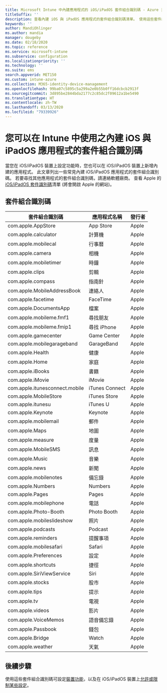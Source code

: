 ```yaml
---
title: Microsoft Intune 中內建應用程式的 iOS/iPadOS 套件組合識別碼 - Azure | Microsoft Docs
titleSuffix: ''
description: 查看內建 iOS 與 iPadOS 應用程式的套件組合識別碼清單。 使用這些套件組合識別碼，可明確允許使用 Microsoft Intune 裝置組態設定檔和原則中的應用程式。
keywords: ''
author: MandiOhlinger
ms.author: mandia
manager: dougeby
ms.date: 02/18/2020
ms.topic: reference
ms.service: microsoft-intune
ms.subservice: configuration
ms.localizationpriority: ''
ms.technology: ''
ms.suite: ems
search.appverid: MET150
ms.custom: intune-azure
ms.collection: M365-identity-device-management
ms.openlocfilehash: 99ba07c5895c5a299a2e0b55b0ff16dcbcb2913f
ms.sourcegitcommit: 3d895be2844bda2177c2c85dc2f09612a1be5490
ms.translationtype: HT
ms.contentlocale: zh-TW
ms.lasthandoff: 03/13/2020
ms.locfileid: "79339926"
---
```

# <a name="bundle-ids-for-built-in-ios-and-ipados-apps-you-can-use-in-intune"></a>您可以在 Intune 中使用之內建 iOS 與 iPadOS 應用程式的套件組合識別碼

當您在 iOS/iPadOS 裝置上設定功能時，您也可以在 iOS/iPadOS 裝置上新增內建的應用程式。 此文章列出一些常見內建 iOS/iPadOS 應用程式的套件組合識別碼。 若要尋找其他應用程式的套件組合識別碼，請連絡軟體廠商。 查看 Apple 的 [iOS/iPadOS 套件識別碼](https://support.apple.com/guide/mdm/ios-bundle-ids-mdm90f60c1ce/web)清單 (將會開啟 Apple 的網站)。

## <a name="bundle-ids"></a>套件組合識別碼

| 套件組合識別碼                   | 應用程式名稱     | 發行者 |
|-----------------------------|--------------|-----------|
| com.apple.AppStore          | App Store    | Apple     |
| com.apple.calculator        | 計算機   | Apple     |
| com.apple.mobilecal         | 行事曆     | Apple     |
| com.apple.camera            | 相機       | Apple     |
| com.apple.mobiletimer       | 時鐘        | Apple     |
| com.apple.clips             | 剪輯        | Apple     |
| com.apple.compass           | 指南針      | Apple     |
| com.apple.MobileAddressBook | 連絡人     | Apple     |
| com.apple.facetime          | FaceTime     | Apple     |
| com.apple.DocumentsApp      | 檔案        | Apple     |
| com.apple.mobileme.fmf1     | 尋找朋友 | Apple     |
| com.apple.mobileme.fmip1    | 尋找 iPhone  | Apple     |
| com.apple.gamecenter        | Game Center  | Apple     |
| com.apple.mobilegarageband  | GarageBand   | Apple     |
| com.apple.Health            | 健康       | Apple     |
| com.apple.Home              | 家庭         | Apple     |
| com.apple.iBooks            | 書籍       | Apple     |
| com.apple.iMovie            | iMovie       | Apple     |
| com.apple.itunesconnect.mobile | iTunes Connect | Apple |
| com.apple.MobileStore       | iTunes Store | Apple     |
| com.apple.itunesu           | iTunes U     | Apple     |
| com.apple.Keynote           | Keynote      | Apple     |
| com.apple.mobilemail        | 郵件         | Apple     |
| com.apple.Maps              | 地圖         | Apple     |
| com.apple.measure           | 度量      | Apple     |
| com.apple.MobileSMS         | 訊息     | Apple     |
| com.apple.Music             | 音樂        | Apple     |
| com.apple.news              | 新聞         | Apple     |
| com.apple.mobilenotes       | 備忘錄        | Apple     |
| com.apple.Numbers           | Numbers      | Apple     |
| com.apple.Pages             | Pages        | Apple     |
| com.apple.mobilephone       | 電話        | Apple     |
| com.apple.Photo-Booth       | Photo Booth  | Apple     |
| com.apple.mobileslideshow   | 照片       | Apple     |
| com.apple.podcasts          | Podcast     | Apple     |
| com.apple.reminders         | 提醒事項    | Apple     |
| com.apple.mobilesafari      | Safari       | Apple     |
| com.apple.Preferences       | 設定     | Apple     |
| com.apple.shortcuts         | 捷徑    | Apple     |
| com.apple.SiriViewService   | Siri         | Apple     |
| com.apple.stocks            | 股市       | Apple     |
| com.apple.tips              | 提示         | Apple     |
| com.apple.tv                | 電視           | Apple     |
| com.apple.videos            | 影片       | Apple     |
| com.apple.VoiceMemos        | 語音備忘錄   | Apple     |
| com.apple.Passbook          | 錢包       | Apple     |
| com.apple.Bridge            | Watch        | Apple     |
| com.apple.weather           | 天氣      | Apple     |

## <a name="next-steps"></a>後續步驟

使用這些套件組合識別碼可設定[裝置功能](ios-device-features-settings.md)，以及在 iOS/iPadOS 裝置上[允許或限制某些設定](device-restrictions-ios.md)。
